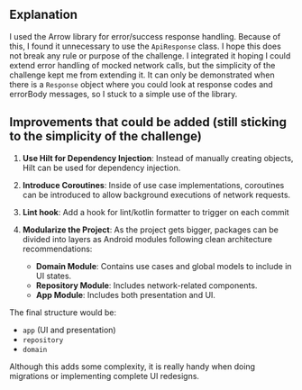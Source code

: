 ## Explanation

I used the Arrow library for error/success response handling. Because of this, I found it unnecessary to use the `ApiResponse` class. I hope this does not break any rule or purpose of the challenge. I integrated it hoping I could extend error handling of mocked network calls, but the simplicity of the challenge kept me from extending it. It can only be demonstrated when there is a `Response` object where you could look at response codes and errorBody messages, so I stuck to a simple use of the library.

## Improvements that could be added (still sticking to the simplicity of the challenge)

1. **Use Hilt for Dependency Injection**:
   Instead of manually creating objects, Hilt can be used for dependency injection.

2. **Introduce Coroutines**:
   Inside of use case implementations, coroutines can be introduced to allow background executions of network requests.
   
3. **Lint hook**:
   Add a hook for lint/kotlin formatter to trigger on each commit

4. **Modularize the Project**:
   As the project gets bigger, packages can be divided into layers as Android modules following clean architecture recommendations:
   - **Domain Module**: Contains use cases and global models to include in UI states.
   - **Repository Module**: Includes network-related components.
   - **App Module**: Includes both presentation and UI.

The final structure would be:
- `app` (UI and presentation)
- `repository`
- `domain`

Although this adds some complexity, it is really handy when doing migrations or implementing complete UI redesigns.
